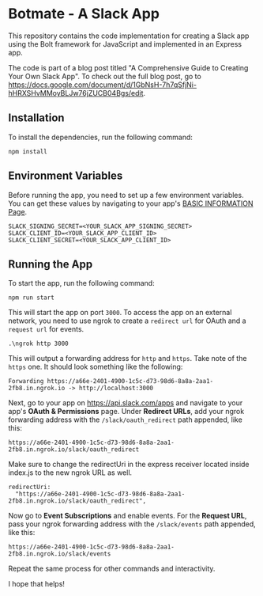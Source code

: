 # Botmate - A Slack App

This repository contains the code implementation for creating a Slack app using the Bolt framework for JavaScript and implemented in an Express app.

The code is part of a blog post titled "A Comprehensive Guide to Creating Your Own Slack App". To check out the full blog post, go to https://docs.google.com/document/d/1GbNsH-7h7qSfjNi-hHRXSHvMMoyBLJw76jZUCB04Bgs/edit.

## Installation

To install the dependencies, run the following command:

```
npm install
```

## Environment Variables

Before running the app, you need to set up a few environment variables. You can get these values by navigating to your app's [BASIC INFORMATION Page](https://api.slack.com/apps).

```
SLACK_SIGNING_SECRET=<YOUR_SLACK_APP_SIGNING_SECRET>
SLACK_CLIENT_ID=<YOUR_SLACK_APP_CLIENT_ID>
SLACK_CLIENT_SECRET=<YOUR_SLACK_APP_CLIENT_ID>
```

## Running the App

To start the app, run the following command:

```
npm run start
```

This will start the app on port `3000`. To access the app on an external network, you need to use ngrok to create a `redirect url` for OAuth and a `request url` for events.

```
.\ngrok http 3000
```

This will output a forwarding address for `http` and `https`. Take note of the `https` one. It should look something like the following:

```
Forwarding https://a66e-2401-4900-1c5c-d73-98d6-8a8a-2aa1-2fb8.in.ngrok.io -> http://localhost:3000
```

Next, go to your app on https://api.slack.com/apps and navigate to your app's **OAuth & Permissions** page. Under **Redirect URLs**, add your ngrok forwarding address with the `/slack/oauth_redirect` path appended, like this:

```
https://a66e-2401-4900-1c5c-d73-98d6-8a8a-2aa1-2fb8.in.ngrok.io/slack/oauth_redirect
```

Make sure to change the redirectUri in the express receiver located inside index.js to the new ngrok URL as well.

```
redirectUri:
  "https://a66e-2401-4900-1c5c-d73-98d6-8a8a-2aa1-2fb8.in.ngrok.io/slack/oauth_redirect",
 ```

Now go to **Event Subscriptions** and enable events. For the **Request URL**, pass your ngrok forwarding address with the `/slack/events` path appended, like this:

```
https://a66e-2401-4900-1c5c-d73-98d6-8a8a-2aa1-2fb8.in.ngrok.io/slack/events
```

Repeat the same process for other commands and interactivity.

I hope that helps!
